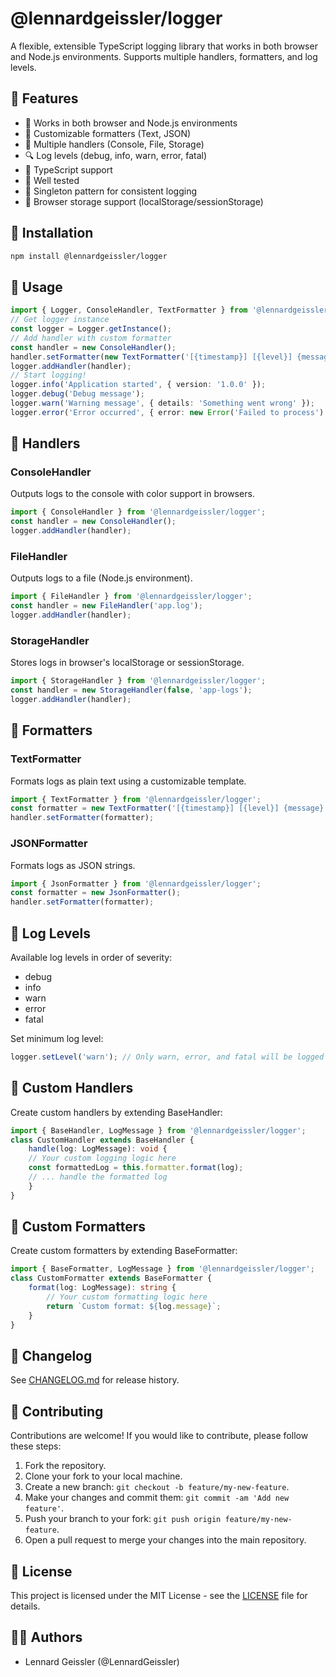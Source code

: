 # @lennardgeissler/logger

A flexible, extensible TypeScript logging library that works in both browser and Node.js environments. Supports multiple handlers, formatters, and log levels.

## 🚀 Features

- 🌟 Works in both browser and Node.js environments
- 🎨 Customizable formatters (Text, JSON)
- 📝 Multiple handlers (Console, File, Storage)
- 🔍 Log levels (debug, info, warn, error, fatal)
- 🎯 TypeScript support
- 🧪 Well tested
- 🔄 Singleton pattern for consistent logging
- 💾 Browser storage support (localStorage/sessionStorage)

## 🔧 Installation

```bash
npm install @lennardgeissler/logger
```

## 📖 Usage

```ts
import { Logger, ConsoleHandler, TextFormatter } from '@lennardgeissler/logger';
// Get logger instance
const logger = Logger.getInstance();
// Add handler with custom formatter
const handler = new ConsoleHandler();
handler.setFormatter(new TextFormatter('[{timestamp}] [{level}] {message}'));
logger.addHandler(handler);
// Start logging!
logger.info('Application started', { version: '1.0.0' });
logger.debug('Debug message');
logger.warn('Warning message', { details: 'Something went wrong' });
logger.error('Error occurred', { error: new Error('Failed to process') });
```

## 📝 Handlers

### ConsoleHandler

Outputs logs to the console with color support in browsers.

```ts
import { ConsoleHandler } from '@lennardgeissler/logger';
const handler = new ConsoleHandler();
logger.addHandler(handler);
```

### FileHandler

Outputs logs to a file (Node.js environment).

```ts
import { FileHandler } from '@lennardgeissler/logger';
const handler = new FileHandler('app.log');
logger.addHandler(handler);
```

### StorageHandler

Stores logs in browser's localStorage or sessionStorage.

```ts
import { StorageHandler } from '@lennardgeissler/logger';
const handler = new StorageHandler(false, 'app-logs');
logger.addHandler(handler);
```

## 🎨 Formatters

### TextFormatter

Formats logs as plain text using a customizable template.

```ts
import { TextFormatter } from '@lennardgeissler/logger';
const formatter = new TextFormatter('[{timestamp}] [{level}] {message}');
handler.setFormatter(formatter);
```

### JSONFormatter

Formats logs as JSON strings.

```ts
import { JsonFormatter } from '@lennardgeissler/logger';
const formatter = new JsonFormatter();
handler.setFormatter(formatter);
```

## 📝 Log Levels

Available log levels in order of severity:

- debug
- info
- warn
- error
- fatal

Set minimum log level:

```ts
logger.setLevel('warn'); // Only warn, error, and fatal will be logged
```

## 🧰 Custom Handlers

Create custom handlers by extending BaseHandler:

```ts
import { BaseHandler, LogMessage } from '@lennardgeissler/logger';
class CustomHandler extends BaseHandler {
    handle(log: LogMessage): void {
    // Your custom logging logic here
    const formattedLog = this.formatter.format(log);
    // ... handle the formatted log
    }
}
```

## 🎨 Custom Formatters

Create custom formatters by extending BaseFormatter:

```ts
import { BaseFormatter, LogMessage } from '@lennardgeissler/logger';
class CustomFormatter extends BaseFormatter {
    format(log: LogMessage): string {
        // Your custom formatting logic here
        return `Custom format: ${log.message}`;
    }
}
```

## 📝 Changelog

See [CHANGELOG.md](./CHANGELOG.md) for release history.

## 🤝 Contributing

Contributions are welcome! If you would like to contribute, please follow these steps:

1. Fork the repository.
2. Clone your fork to your local machine.
3. Create a new branch: `git checkout -b feature/my-new-feature`.
4. Make your changes and commit them: `git commit -am 'Add new feature'`.
5. Push your branch to your fork: `git push origin feature/my-new-feature`.
6. Open a pull request to merge your changes into the main repository.

## 📝 License

This project is licensed under the MIT License - see the [LICENSE](LICENSE) file for details.

## 👨‍💻 Authors

- Lennard Geissler (@LennardGeissler)
